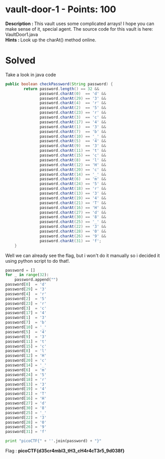 # vault-door-1 - Points: 100
<b>Description : </b>This vault uses some complicated arrays! I hope you can make sense of it, special agent. The source code for this vault is here: VaultDoor1.java<br>
<b>Hints : </b>Look up the charAt() method online.
# Solved
Take a look in java code
```java
public boolean checkPassword(String password) {
        return password.length() == 32 &&
               password.charAt(0)  == 'd' &&
               password.charAt(29) == '3' &&
               password.charAt(4)  == 'r' &&
               password.charAt(2)  == '5' &&
               password.charAt(23) == 'r' &&
               password.charAt(3)  == 'c' &&
               password.charAt(17) == '4' &&
               password.charAt(1)  == '3' &&
               password.charAt(7)  == 'b' &&
               password.charAt(10) == '_' &&
               password.charAt(5)  == '4' &&
               password.charAt(9)  == '3' &&
               password.charAt(11) == 't' &&
               password.charAt(15) == 'c' &&
               password.charAt(8)  == 'l' &&
               password.charAt(12) == 'H' &&
               password.charAt(20) == 'c' &&
               password.charAt(14) == '_' &&
               password.charAt(6)  == 'm' &&
               password.charAt(24) == '5' &&
               password.charAt(18) == 'r' &&
               password.charAt(13) == '3' &&
               password.charAt(19) == '4' &&
               password.charAt(21) == 'T' &&
               password.charAt(16) == 'H' &&
               password.charAt(27) == 'd' &&
               password.charAt(30) == '8' &&
               password.charAt(25) == '_' &&
               password.charAt(22) == '3' &&
               password.charAt(28) == '0' &&
               password.charAt(26) == '9' &&
               password.charAt(31) == 'f';
    }
```
Well we can already see the flag, but i won't do it manually so i decided it using python script to do that!.
```python
password = []
for _ in range(32):
    password.append("")
password[0]  = 'd'
password[29] = '3'
password[4]  = 'r'
password[2]  = '5'
password[23] = 'r'
password[3]  = 'c'
password[17] = '4'
password[1]  = '3'
password[7]  = 'b'
password[10] = '_'
password[5]  = '4'
password[9]  = '3'
password[11] = 't'
password[15] = 'c'
password[8]  = 'l'
password[12] = 'H'
password[20] = 'c'
password[14] = '_'
password[6]  = 'm'
password[24] = '5'
password[18] = 'r'
password[13] = '3'
password[19] = '4'
password[21] = 'T'
password[16] = 'H'
password[27] = 'd'
password[30] = '8'
password[25] = '_'
password[22] = '3'
password[28] = '0'
password[26] = '9'
password[31] = 'f'

print "picoCTF{" + ''.join(password) + "}"
```
Flag : <b>picoCTF{d35cr4mbl3_tH3_cH4r4cT3r5_9d038f}</b>
